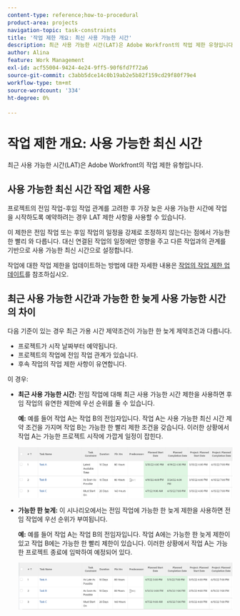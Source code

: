 ```yaml
---
content-type: reference;how-to-procedural
product-area: projects
navigation-topic: task-constraints
title: '작업 제한 개요: 최신 사용 가능한 시간'
description: 최근 사용 가능한 시간(LAT)은 Adobe Workfront의 작업 제한 유형입니다.
author: Alina
feature: Work Management
exl-id: acf55004-9424-4e24-9ff5-90f6fd7f72a6
source-git-commit: c3abb5dce14c0b19ab2e5b82f159cd29f80f79e4
workflow-type: tm+mt
source-wordcount: '334'
ht-degree: 0%

---
```


# 작업 제한 개요: 사용 가능한 최신 시간

최근 사용 가능한 시간(LAT)은 Adobe Workfront의 작업 제한 유형입니다.

## 사용 가능한 최신 시간 작업 제한 사용

프로젝트의 전임 작업-후임 작업 관계를 고려한 후 가장 늦은 사용 가능한 시간에 작업을 시작하도록 예약하려는 경우 LAT 제한 사항을 사용할 수 있습니다.

이 제한은 전임 작업 또는 후임 작업의 일정을 강제로 조정하지 않는다는 점에서 가능한 한 빨리 와 다릅니다. 대신 연결된 작업의 일정에만 영향을 주고 다른 작업과의 관계를 기반으로 사용 가능한 최신 시간으로 설정합니다.

작업에 대한 작업 제한을 업데이트하는 방법에 대한 자세한 내용은 [작업의 작업 제한 업데이트](../../../manage-work/tasks/task-constraints/update-task-constraint-of-task.md)를 참조하십시오.

<!--
<div data-mc-conditions="QuicksilverOrClassic.Draft mode">
<p>To update the Task Constraint to Latest Available Time:</p>
<p>(NOTE: replaced with new article linked above) </p>
<ol>
<li value="1">Go to a task whose Task Constraint you want to update.</li>
<li value="2"> <p data-mc-conditions="QuicksilverOrClassic.Quicksilver">Click the <strong>More</strong> icon <img src="assets/qs-more-icon-on-an-object.png"> next to the task name, then click <strong>Edit</strong>.</p> </li>
<li value="3">In the <strong>Overview</strong> section, expand the <strong>Task Constraint</strong> drop-down menu.</li>
<li value="4"> <p>Select <strong>Latest Available Time</strong>.</p> </li>
<li value="5">Click <strong>Save Changes</strong>.</li>
</ol>
</div>
-->

## 최근 사용 가능한 시간과 가능한 한 늦게 사용 가능한 시간의 차이

<!--
<p data-mc-conditions="QuicksilverOrClassic.Draft mode">(NOTE: [! This section is duplicated in "As Late As Possible"] - inserted snippet in both (Alina)) </p>
-->

다음 기준이 있는 경우 최근 가용 시간 제약조건이 가능한 한 늦게 제약조건과 다릅니다.

* 프로젝트가 시작 날짜부터 예약됩니다.
* 프로젝트의 작업에 전임 작업 관계가 있습니다.
* 후속 작업의 작업 제한 사항이 유연합니다.

이 경우:

* **최근 사용 가능한 시간:** 전임 작업에 대해 최근 사용 가능한 시간 제한을 사용하면 후임 작업의 유연한 제한에 우선 순위를 둘 수 있습니다.

  **예:** 예를 들어 작업 A는 작업 B의 전임자입니다. 작업 A는 사용 가능한 최신 시간 제약 조건을 가지며 작업 B는 가능한 한 빨리 제한 조건을 갖습니다. 이러한 상황에서 작업 A는 가능한 프로젝트 시작에 가깝게 일정이 잡힌다.

  ![](assets/latest-available-time-task-constraint-in-task-list-350x116.png)

* **가능한 한 늦게:** 이 시나리오에서는 전임 작업에 가능한 한 늦게 제한을 사용하면 전임 작업에 우선 순위가 부여됩니다.

  **예:** 예를 들어 작업 A는 작업 B의 전임자입니다. 작업 A에는 가능한 한 늦게 제한이 있고 작업 B에는 가능한 한 빨리 제한이 있습니다. 이러한 상황에서 작업 A는 가능한 프로젝트 종료에 임박하여 예정되어 있다.

  ![](assets/as-late-as-possible-task-constraint-in-task-list-350x104.png)

<!--
<div data-mc-conditions="QuicksilverOrClassic.Draft mode">
<p>(NOTE: this content was here before but it was wrong - according to this issue in Hub, per Dev, the correct functionality is in the snippet above: https://hub.workfront.com/task/6193c6910004bce9de07cda7757f3ce8/updates?email-source=subscribedCommunication) </p>
<p>The Latest Available Time constraint differs from the As Late As Possible constraint when the following criteria exist:</p>
<ul>
<li> The project is scheduled From Completion </li>
<li> Tasks in the project have a predecessor relationship </li>
<li> The predecessor task has a flexible task constraint </li>
</ul>
<p> In this situation: </p>
<ul>
<li> <p><strong>Latest Available Time:</strong> Using the Latest Available Time constraint on the successor task gives priority to flexible constraint of the predecessor.</p> <p>For example, Task A is a predecessor to Task B. Task B has the Latest Available Time constraint and Task A has the As Soon As Possible constraint. In this situation, Task B is scheduled as close to the start of the project as possible.</p> </li>
<li> <p><strong>As Late As Possible:</strong> In this scenario, using the As Late As Possible constraint on the successor task gives the priority to the successor task.</p> <p>For example, Task A is a predecessor to Task B. Task B has the As Late As Possible constraint and Task A has the As Soon As Possible constraint. In this situation, Task B is scheduled as close to the end of the project as possible.</p> </li>
</ul>
</div>
-->
